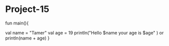 # Project-15

fun main(){

val name = "Tamer"
    val age = 19
    println("Hello $name your age is $age" )
 or   println(name + age)
}
